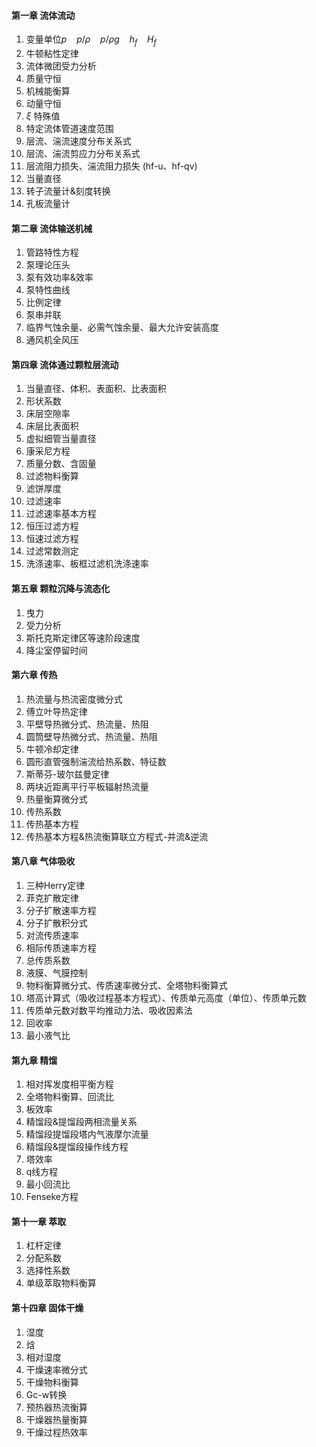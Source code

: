 #### 第一章 流体流动
1. 变量单位$p~~~~{p}/{\rho}~~~~{p}/{\rho g}~~~~h_f~~~~H_f$
2. 牛顿粘性定律
3. 流体微团受力分析
4. 质量守恒
5. 机械能衡算
6. 动量守恒
7. $\xi$ 特殊值
8. 特定流体管道速度范围
9. 层流、湍流速度分布关系式
10. 层流、湍流剪应力分布关系式
11. 层流阻力损失、湍流阻力损失 (hf-u、hf-qv)
12. 当量直径
13. 转子流量计&刻度转换
14. 孔板流量计

#### 第二章 流体输送机械
1. 管路特性方程
2. 泵理论压头
3. 泵有效功率&效率
4. 泵特性曲线
5. 比例定律
6. 泵串并联
7. 临界气蚀余量、必需气蚀余量、最大允许安装高度
8. 通风机全风压

#### 第四章 流体通过颗粒层流动
1. 当量直径、体积、表面积、比表面积
2. 形状系数
3. 床层空隙率
4. 床层比表面积
5. 虚拟细管当量直径
6. 康采尼方程
7. 质量分数、含固量
8. 过滤物料衡算
9. 滤饼厚度
10. 过滤速率
11. 过滤速率基本方程
12. 恒压过滤方程
13. 恒速过滤方程
14. 过滤常数测定
15. 洗涤速率、板框过滤机洗涤速率
#### 第五章 颗粒沉降与流态化
1. 曳力
2. 受力分析
3. 斯托克斯定律区等速阶段速度
4. 降尘室停留时间

#### 第六章 传热
1. 热流量与热流密度微分式
2. 傅立叶导热定律
3. 平壁导热微分式、热流量、热阻
4. 圆筒壁导热微分式、热流量、热阻
5. 牛顿冷却定律
6. 圆形直管强制湍流给热系数、特征数
7. 斯蒂芬-玻尔兹曼定律
8. 两块近距离平行平板辐射热流量
9. 热量衡算微分式
10. 传热系数
11. 传热基本方程
12. 传热基本方程&热流衡算联立方程式-并流&逆流

#### 第八章 气体吸收
1. 三种Herry定律
2. 菲克扩散定律
3. 分子扩散速率方程
4. 分子扩散积分式
5. 对流传质速率
6. 相际传质速率方程
7. 总传质系数
8. 液膜、气膜控制
9. 物料衡算微分式、传质速率微分式、全塔物料衡算式
10. 塔高计算式（吸收过程基本方程式）、传质单元高度（单位）、传质单元数
11. 传质单元数对数平均推动力法、吸收因素法
12. 回收率
13. 最小液气比

#### 第九章 精馏
1. 相对挥发度相平衡方程
2. 全塔物料衡算、回流比
3. 板效率
4. 精馏段&提馏段两相流量关系
5. 精馏段提馏段塔内气液摩尔流量
6. 精馏段&提馏段操作线方程
7. 塔效率
8. q线方程
9. 最小回流比
10. Fenseke方程

#### 第十一章 萃取
1. 杠杆定律
2. 分配系数
3. 选择性系数
4. 单级萃取物料衡算


#### 第十四章 固体干燥
1. 湿度
2. 焓
3. 相对湿度
4. 干燥速率微分式
5. 干燥物料衡算
6. Gc-w转换
7. 预热器热流衡算
8. 干燥器热量衡算
9. 干燥过程热效率

